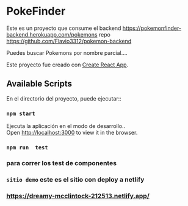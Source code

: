 # PokeFinder

Este es un proyecto que consume el backend https://pokemonfinder-backend.herokuapp.com/pokemons repo https://github.com/Flavio3312/pokemon-backend

Puedes buscar Pokemons por nombre parcial....

Este proyecto fue creado con [Create React App](https://github.com/facebook/create-react-app).

## Available Scripts


En el directorio del proyecto, puede ejecutar::

### `npm start`

Ejecuta la aplicación en el modo de desarrollo..\
Open [http://localhost:3000](http://localhost:3000) to view it in the browser.



### `npm run  test`
### para correr los test de componentes

### `sitio demo` este es el sitio con deploy a netlify

### https://dreamy-mcclintock-212513.netlify.app/

